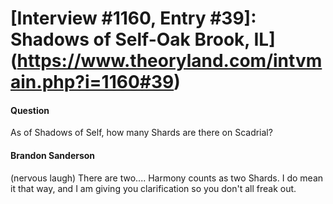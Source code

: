 # [Interview #1160, Entry #39]: Shadows of Self-Oak Brook, IL](https://www.theoryland.com/intvmain.php?i=1160#39)

#### Question

As of Shadows of Self, how many Shards are there on Scadrial?

#### Brandon Sanderson

(nervous laugh) There are two.... Harmony counts as two Shards. I do mean it that way, and I am giving you clarification so you don't all freak out.


